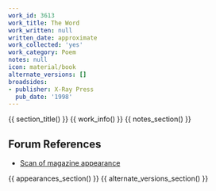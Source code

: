 ```yaml
---
work_id: 3613
work_title: The Word
work_written: null
written_date: approximate
work_collected: 'yes'
work_category: Poem
notes: null
icon: material/book
alternate_versions: []
broadsides:
- publisher: X-Ray Press
  pub_date: '1998'
---
```


{{ section_title() }}
{{ work_info() }}
{{ notes_section() }}
## Forum References
- [Scan of magazine appearance](https://bukowskiforum.com/threads/the-word-chiron-review-no-41-1994.12775/)

{{ appearances_section() }}
{{ alternate_versions_section() }}